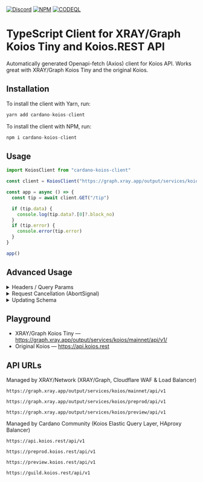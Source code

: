 <a href="https://discord.gg/WhZmm46APN"><img alt="Discord" src="https://img.shields.io/discord/852538978946383893?style=for-the-badge&logo=discord&label=Discord&labelColor=%231940ED&color=%233FCB9B"></a>
<a href="https://www.npmjs.com/package/cardano-koios-client"><img alt="NPM" src="https://img.shields.io/npm/v/cardano-koios-client/latest?style=for-the-badge&logo=npm&labelColor=%231940ED&color=%233FCB9B"></a>
<a href="https://github.com/xray-network/cardano-koios-client/actions"><img alt="CODEQL" src="https://img.shields.io/github/actions/workflow/status/xray-network/cardano-koios-client/codeql.yml?label=CodeQL&logo=github&style=for-the-badge&labelColor=%231940ED&color=%233FCB9B"></a>
  
# TypeScript Client for XRAY/Graph Koios Tiny and Koios.REST API

Automatically generated Openapi-fetch (Axios) client for Koios API. Works great with XRAY/Graph Koios Tiny and the original Koios.

## Installation

To install the client with Yarn, run:

```TypeScript
yarn add cardano-koios-client
```

To install the client with NPM, run:

```TypeScript
npm i cardano-koios-client
```

## Usage

```TypeScript
import KoiosClient from "cardano-koios-client"

const client = KoiosClient("https://graph.xray.app/output/services/koios/mainnet/api/v1")

const app = async () => {
  const tip = await client.GET("/tip")

  if (tip.data) {
    console.log(tip.data?.[0]?.block_no)
  }
  if (tip.error) {
    console.error(tip.error)
  }
}

app()
```

## Advanced Usage

<details>
<summary>Headers / Query Params</summary>
  
Read https://api.koios.rest/#overview--api-usage for more information
``` TypeScript
import KoiosClient from "cardano-koios-client"

const baseUrl = "https://graph.xray.app/output/services/koios/mainnet/api/v1"
const headers = {} // rest headers
const client = KoiosClient(baseUrl, headers)

const app = async () => {
  const blocks = await client.GET("/blocks", {
    headers: { "Content-Type": "application/json" }, // one shot headers
    params: { 
      query: { 
        limit: 1,
        offset: 100,
        epoch_no: "eq.250",
      },
    },
  })

  console.log(blocks.data)
}

app()
```

</details>

<details>
<summary>Request Cancellation (AbortSignal)</summary>

```TypeScript
import KoiosClient from "cardano-koios-client"

const client = KoiosClient("https://graph.xray.app/output/services/koios/mainnet/api/v1")

const app = async () => {
  const abortController = new AbortController()

  setTimeout(() => {
    abortController.abort() // cancel request
    console.log('Aborted!')
  }, 200)

  const tip = await client.GET("/tip", {
    signal: abortController.signal,
  })

  if (tip.data) {
    console.log(tip.data?.[0]?.block_no)
  }
  if (tip.error) {
    console.error(tip.error)
  }
}

app()
```

</details>

<details>
<summary>Updating Schema</summary>

Run schema update:
```console
yarn schema
```

Fix types:
* Be sure all non nullables are wrapped in `<NonNullable>`
* Find `unknown` type errors and fix them

</details>

## Playground

* XRAY/Graph Koios Tiny — https://graph.xray.app/output/services/koios/mainnet/api/v1/
* Original Koios — https://api.koios.rest


## API URLs

Managed by XRAY/Network (XRAY/Graph, Cloudflare WAF & Load Balancer)

```
https://graph.xray.app/output/services/koios/mainnet/api/v1
```

```
https://graph.xray.app/output/services/koios/preprod/api/v1
```

```
https://graph.xray.app/output/services/koios/preview/api/v1
```

Managed by Cardano Community (Koios Elastic Query Layer, HAproxy Balancer)

```
https://api.koios.rest/api/v1
```

```
https://preprod.koios.rest/api/v1
```

```
https://preview.koios.rest/api/v1
```

```
https://guild.koios.rest/api/v1
```
